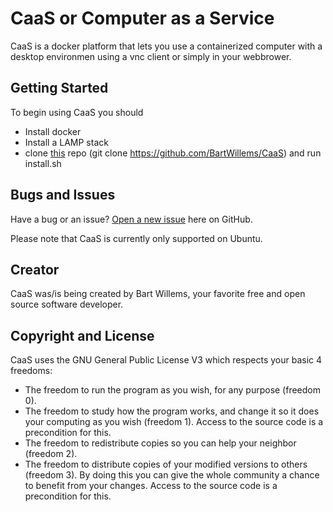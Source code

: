 # CaaS or Computer as a Service

CaaS is a docker platform that lets you use a containerized computer with a desktop environmen using a vnc client or simply in your webbrower.

## Getting Started

To begin using CaaS you should 
* Install docker
* Install a LAMP stack
* clone [this](https://github.com/BartWillems/CaaS) repo (git clone https://github.com/BartWillems/CaaS) and run install.sh

## Bugs and Issues

Have a bug or an issue? [Open a new issue](https://github.com/BartWillems/CaaS_website/issues) here on GitHub.

Please note that CaaS is currently only supported on Ubuntu.

## Creator

CaaS was/is being created by Bart Willems, your favorite free and open source software developer.

## Copyright and License

CaaS uses the GNU General Public License V3 which respects your basic 4 freedoms:
* The freedom to run the program as you wish, for any purpose (freedom 0).
* The freedom to study how the program works, and change it so it does your computing as you wish (freedom 1). Access to the source code is a precondition for this.
* The freedom to redistribute copies so you can help your neighbor (freedom 2).
* The freedom to distribute copies of your modified versions to others (freedom 3). By doing this you can give the whole community a chance to benefit from your changes. Access to the source code is a precondition for this.
